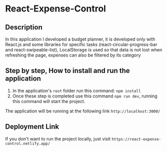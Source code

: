 # React-Expense-Control

## Description

In this application I developed a budget planner, it is developed only with React.js and some libraries for specific tasks (react-circular-progress-bar and react-swipeable-list), LocalStorage is used so that data is not lost when refreshing the page, expenses can also be filtered by its category 

## Step by step, How to install and run the application

1. In the application's `root` folder run this command:
   `npm install`
2. Once these step is completed use this command `npm run dev`, running this command will start the project.


The application will be running at the following link `http://localhost:3000/`

## Deployment Link
If you don't want to run the project locally, just visit `https://react-expense-control.netlify.app/`
